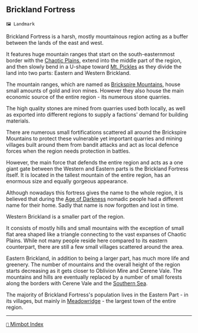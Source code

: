 ## Brickland Fortress

`🖼️ Landmark`

Brickland Fortress is a harsh, mostly mountainous region acting as a buffer between the lands of the east and west.

It features huge mountain ranges that start on the south-easternmost border with the [Chaotic Plains](<https://zeithalt.github.io/r/chaotic_plains.html>), extend into the middle part of the region, and then slowly bend in a U-shape toward [Mt. Pickles](<https://zeithalt.github.io/r/mt_pickles.html>) as they divide the land into two parts: Eastern and Western Brickland.

The mountain ranges, which are named as [Brickspire Mountains](<https://zeithalt.github.io/r/brickspire_mountains.html>), house small amounts of gold and iron mines. However they also house the main economic source of the entire region - its numerous stone quarries.

The high quality stones are mined from quarries used both locally, as well as exported into different regions to supply a factions' demand for building materials.

There are numerous small fortifications scattered all around the Brickspire Mountains to protect these vulnerable yet important quarries and mining villages built around them from bandit attacks and act as local defence forces when the region needs protection in battles.

However, the main force that defends the entire region and acts as a one giant gate between the Western and Eastern parts is the Brickland Fortress itself. It is located in the tallest mountain of the entire region, has an enormous size and equally gorgeous appearance.

Although nowadays this fortress gives the name to the whole region, it is believed that during the [Age of Darkness](<https://zeithalt.github.io/r/age_of_darkness.html>) nomadic people had a different name for their home. Sadly that name is now forgotten and lost in time.

Western Brickland is a smaller part of the region. 

It consists of mostly hills and small mountains with the exception of small flat area shaped like a triangle connecting to the vast expanses of Chaotic Plains. While not many people reside here compared to its eastern counterpart, there are still a few small villages scattered around the area.

Eastern Brickland, in addition to being a larger part, has much more life and greenery. The number of mountains and the overall height of the region starts decreasing as it gets closer to Oblivion Mire and Cerene Vale. The mountains and hills are eventually replaced by a number of small forests along the borders with Cerene Vale and the [Southern Sea](<https://zeithalt.github.io/r/southern_sea.html>).

The majority of Brickland Fortress's population lives in the Eastern Part - in its villages, but mainly in [Meadowridge](<https://zeithalt.github.io/r/meadowridge.html>) - the largest town of the entire region.

<!---
keywords: ci, dc, landmark
aliases: Western Brickland, Eastern Brickland
-->

----------
[`📑` Mimbot Index](</index.md#f6d0>)